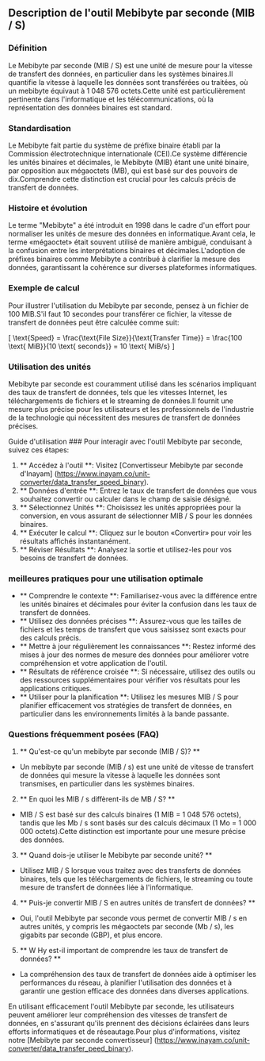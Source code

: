 ## Description de l'outil Mebibyte par seconde (MIB / S)

### Définition
Le Mebibyte par seconde (MIB / S) est une unité de mesure pour la vitesse de transfert des données, en particulier dans les systèmes binaires.Il quantifie la vitesse à laquelle les données sont transférées ou traitées, où un mebibyte équivaut à 1 048 576 octets.Cette unité est particulièrement pertinente dans l'informatique et les télécommunications, où la représentation des données binaires est standard.

### Standardisation
Le Mebibyte fait partie du système de préfixe binaire établi par la Commission électrotechnique internationale (CEI).Ce système différencie les unités binaires et décimales, le Mebibyte (MIB) étant une unité binaire, par opposition aux mégaoctets (MB), qui est basé sur des pouvoirs de dix.Comprendre cette distinction est crucial pour les calculs précis de transfert de données.

### Histoire et évolution
Le terme "Mebibyte" a été introduit en 1998 dans le cadre d'un effort pour normaliser les unités de mesure des données en informatique.Avant cela, le terme «mégaoctet» était souvent utilisé de manière ambiguë, conduisant à la confusion entre les interprétations binaires et décimales.L'adoption de préfixes binaires comme Mebibyte a contribué à clarifier la mesure des données, garantissant la cohérence sur diverses plateformes informatiques.

### Exemple de calcul
Pour illustrer l'utilisation du Mebibyte par seconde, pensez à un fichier de 100 MIB.S'il faut 10 secondes pour transférer ce fichier, la vitesse de transfert de données peut être calculée comme suit:

\[ \text{Speed} = \frac{\text{File Size}}{\text{Transfer Time}} = \frac{100 \text{ MiB}}{10 \text{ seconds}} = 10 \text{ MiB/s} \]

### Utilisation des unités
Mebibyte par seconde est couramment utilisé dans les scénarios impliquant des taux de transfert de données, tels que les vitesses Internet, les téléchargements de fichiers et le streaming de données.Il fournit une mesure plus précise pour les utilisateurs et les professionnels de l'industrie de la technologie qui nécessitent des mesures de transfert de données précises.

Guide d'utilisation ###
Pour interagir avec l'outil Mebibyte par seconde, suivez ces étapes:
1. ** Accédez à l'outil **: Visitez [Convertisseur Mebibyte par seconde d'Inayam] (https://www.inayam.co/unit-converter/data_transfer_speed_binary).
2. ** Données d'entrée **: Entrez le taux de transfert de données que vous souhaitez convertir ou calculer dans le champ de saisie désigné.
3. ** Sélectionnez Unités **: Choisissez les unités appropriées pour la conversion, en vous assurant de sélectionner MIB / S pour les données binaires.
4. ** Exécuter le calcul **: Cliquez sur le bouton «Convertir» pour voir les résultats affichés instantanément.
5. ** Réviser Résultats **: Analysez la sortie et utilisez-les pour vos besoins de transfert de données.

### meilleures pratiques pour une utilisation optimale
- ** Comprendre le contexte **: Familiarisez-vous avec la différence entre les unités binaires et décimales pour éviter la confusion dans les taux de transfert de données.
- ** Utilisez des données précises **: Assurez-vous que les tailles de fichiers et les temps de transfert que vous saisissez sont exacts pour des calculs précis.
- ** Mettre à jour régulièrement les connaissances **: Restez informé des mises à jour des normes de mesure des données pour améliorer votre compréhension et votre application de l'outil.
- ** Résultats de référence croisée **: Si nécessaire, utilisez des outils ou des ressources supplémentaires pour vérifier vos résultats pour les applications critiques.
- ** Utiliser pour la planification **: Utilisez les mesures MIB / S pour planifier efficacement vos stratégies de transfert de données, en particulier dans les environnements limités à la bande passante.

### Questions fréquemment posées (FAQ)

1. ** Qu'est-ce qu'un mebibyte par seconde (MIB / S)? **
- Un mebibyte par seconde (MIB / s) est une unité de vitesse de transfert de données qui mesure la vitesse à laquelle les données sont transmises, en particulier dans les systèmes binaires.

2. ** En quoi les MIB / s diffèrent-ils de MB / S? **
- MIB / S est basé sur des calculs binaires (1 MIB = 1 048 576 octets), tandis que les Mb / s sont basés sur des calculs décimaux (1 Mo = 1 000 000 octets).Cette distinction est importante pour une mesure précise des données.

3. ** Quand dois-je utiliser le Mebibyte par seconde unité? **
- Utilisez MIB / S lorsque vous traitez avec des transferts de données binaires, tels que les téléchargements de fichiers, le streaming ou toute mesure de transfert de données liée à l'informatique.

4. ** Puis-je convertir MIB / S en autres unités de transfert de données? **
- Oui, l'outil Mebibyte par seconde vous permet de convertir MIB / s en autres unités, y compris les mégaoctets par seconde (Mb / s), les gigabits par seconde (GBP), et plus encore.

5. ** W Hy est-il important de comprendre les taux de transfert de données? **
- La compréhension des taux de transfert de données aide à optimiser les performances du réseau, à planifier l'utilisation des données et à garantir une gestion efficace des données dans diverses applications.

En utilisant efficacement l'outil Mebibyte par seconde, les utilisateurs peuvent améliorer leur compréhension des vitesses de transfert de données, en s'assurant qu'ils prennent des décisions éclairées dans leurs efforts informatiques et de réseautage.Pour plus d'informations, visitez notre [Mebibyte par seconde convertisseur] (https://www.inayam.co/unit-converter/data_transfer_peed_binary).